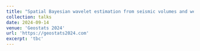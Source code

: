```yaml
---
title: "Spatial Bayesian wavelet estimation from seismic volumes and well data."
collection: talks
date: 2024-09-14
venue: 'Geostats 2024'
url: 'https://geostats2024.com'
excerpt: 'tbc'
---
```

